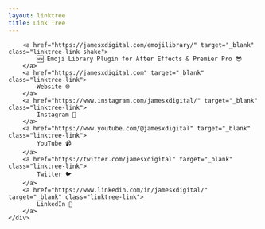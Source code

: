 ```yaml
---
layout: linktree
title: Link Tree
---
```


<div class="entry-content">
    <div class="col-xs-12">
        
        <a href="https://jamesxdigital.com/emojilibrary/" target="_blank" class="linktree-link shake">
            🆕 Emoji Library Plugin for After Effects & Premier Pro 😎
        </a>
        <a href="https://jamesxdigital.com" target="_blank" class="linktree-link">
            Website 🌐
        </a>
        <a href="https://www.instagram.com/jamesxdigital/" target="_blank" class="linktree-link">
            Instagram 📸
        </a>
        <a href="https://www.youtube.com/@jamesxdigital" target="_blank" class="linktree-link">
            YouTube 📹
        </a>
        <a href="https://twitter.com/jamesxdigital" target="_blank" class="linktree-link">
            Twitter 🐦
        </a>
        <a href="https://www.linkedin.com/in/jamesxdigital/" target="_blank" class="linktree-link">
            LinkedIn 💼
        </a>
    </div>
</div>
